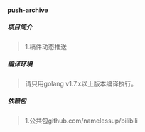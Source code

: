 #### push-archive

##### 项目简介
> 1.稿件动态推送

##### 编译环境
> 请只用golang v1.7.x以上版本编译执行。  

##### 依赖包
> 1.公共包github.com/namelessup/bilibili  
